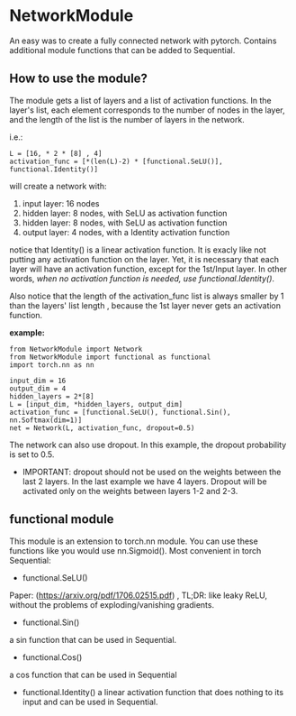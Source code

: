 # NetworkModule
An easy was to create a fully connected network with pytorch. Contains additional module functions that can be added to Sequential.

## How to use the module?

The module gets a list of layers and a list of activation functions.
In the layer's list, each element corresponds to the number of nodes in the layer, and the length of the list is the number of layers in the network.

i.e.:
```
L = [16, * 2 * [8] , 4]
activation_func = [*(len(L)-2) * [functional.SeLU()], functional.Identity()]
```
will create a network with:
1. input layer: 16 nodes
2. hidden layer: 8 nodes, with SeLU as activation function 
3. hidden layer: 8 nodes, with SeLU as activation function 
4. output layer: 4 nodes, with a Identity activation function

notice that Identity() is a linear activation function. It is exacly like not putting any activation function on the layer. Yet, it is necessary that each layer will have an activation function, except for the 1st/Input layer. In other words, *when no activation function is needed, use functional.Identity()*.

Also notice that the length of the activation_func list is always smaller by 1 than the layers' list length , because the 1st layer never gets an activation function.



**example:**

```
from NetworkModule import Network
from NetworkModule import functional as functional
import torch.nn as nn

input_dim = 16
output_dim = 4
hidden_layers = 2*[8]
L = [input_dim, *hidden_layers, output_dim]
activation_func = [functional.SeLU(), functional.Sin(), nn.Softmax(dim=1)]
net = Network(L, activation_func, dropout=0.5)
```

The network can also use dropout. In this example, the dropout probability is set to 0.5.
- IMPORTANT: dropout should not be used on the weights between the last 2 layers. In the last example we have 4 layers. Dropout will be activated only on the weights between layers 1-2 and 2-3.

## functional module
This module is an extension to torch.nn module. 
You can use these functions like you would use nn.Sigmoid(). Most convenient in torch Sequential:

- functional.SeLU()

Paper: (https://arxiv.org/pdf/1706.02515.pdf) , TL;DR: like leaky ReLU, without the problems of exploding/vanishing gradients.

- functional.Sin()

a sin function that can be used in Sequential.

- functional.Cos()

a cos function that can be used in Sequential

- functional.Identity()
a linear activation function that does nothing to its input and can be used in Sequential.
